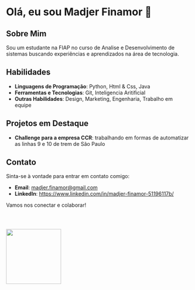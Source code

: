 # Olá, eu sou Madjer Finamor 👋

## Sobre Mim

Sou um estudante na FIAP no curso de Analise e Desenvolvimento de sistemas buscando experiências e aprendizados na área de tecnologia.

## Habilidades

- **Linguagens de Programação**: Python, Html & Css, Java
- **Ferramentas e Tecnologias**: Git, Inteligencia Aritificial
- **Outras Habilidades**: Design, Marketing, Engenharia, Trabalho em equipe

## Projetos em Destaque

- **Challenge para a empresa CCR**: trabalhando em formas de automatizar as linhas 9 e 10 de trem de São Paulo


## Contato

Sinta-se à vontade para entrar em contato comigo:

- **Email**: madjer.finamor@gmail.com
- **LinkedIn**: https://www.linkedin.com/in/madjer-finamor-51196117b/

Vamos nos conectar e colaborar!



#
 <br>
 <div style="display: inline_block">
  <a href="https://github.com/MadjerFin">
  <img height="150em" src="https://github-readme-stats.vercel.app/api/top-langs/?username=MadjerFin&layout=compact&langs_count=7&theme=shades-of-purple"/>
</div>
 



 

